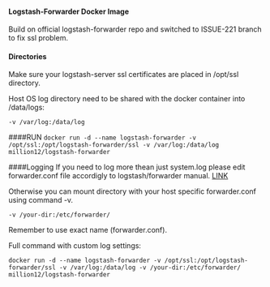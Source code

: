#### Logstash-Forwarder Docker Image
Build on official logstash-forwarder repo and switched to ISSUE-221 branch to fix ssl problem. 

#### Directories
Make sure your logstash-server ssl certificates are placed in /opt/ssl directory. 

Host OS log directory need to be shared with the docker container into /data/logs:

`-v /var/log:/data/log`


####RUN
`docker run -d --name logstash-forwarder -v /opt/ssl:/opt/logstash-forwarder/ssl -v /var/log:/data/log million12/logstash-forwarder`

####Logging
If you need to log more thean just system.log please edit forwarder.conf file accordigly to logstash/forwarder manual. <a href="http://logstash.net/docs/1.4.2/">LINK</a>

Otherwise you can mount directory with your host specific forwarder.conf using command -v.

`-v /your-dir:/etc/forwarder/`

Remember to use exact name (forwarder.conf). 

Full command with custom log settings:

`docker run -d --name logstash-forwarder -v /opt/ssl:/opt/logstash-forwarder/ssl -v /var/log:/data/log -v /your-dir:/etc/forwarder/ million12/logstash-forwarder`